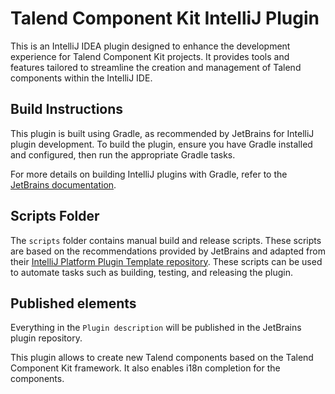 
# Talend Component Kit IntelliJ Plugin
This is an IntelliJ IDEA plugin designed to enhance the development experience
for Talend Component Kit projects. It provides tools and features tailored to 
streamline the creation and management of Talend components within the IntelliJ IDE.

## Build Instructions
This plugin is built using Gradle, as recommended by JetBrains for IntelliJ plugin development.
To build the plugin, ensure you have Gradle installed and configured,
then run the appropriate Gradle tasks.

For more details on building IntelliJ plugins with Gradle,
refer to the [JetBrains documentation](https://plugins.jetbrains.com/docs/intellij/gradle-build-system.html).

## Scripts Folder
The `scripts` folder contains manual build and release scripts.
These scripts are based on the recommendations provided by JetBrains 
and adapted from their [IntelliJ Platform Plugin Template repository](https://github.com/JetBrains/intellij-platform-plugin-template/tree/main/.github/workflows).
These scripts can be used to automate tasks such as building, testing, and releasing the plugin.


## Published elements
Everything in the `Plugin description` will be published in the JetBrains plugin repository.
<!-- Plugin description -->
This plugin allows to create new Talend components based on the Talend Component Kit framework. It also enables i18n completion
for the components.
<!-- Plugin description end -->

